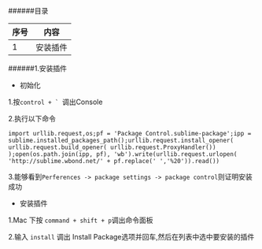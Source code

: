 ######目录

|序号|  内容  |
|----|--------|
|  1 |安装插件|

######1.安装插件

- 初始化

1.按```control + ` ```调出Console

2.执行以下命令

```
import urllib.request,os;pf = 'Package Control.sublime-package';ipp = sublime.installed_packages_path();urllib.request.install_opener( urllib.request.build_opener( urllib.request.ProxyHandler()) );open(os.path.join(ipp, pf), 'wb').write(urllib.request.urlopen( 'http://sublime.wbond.net/' + pf.replace(' ','%20')).read())
```

3.能够看到```Perferences -> package settings -> package control```则证明安装成功

- 安装插件

1.Mac 下按 ```command + shift + p```调出命令面板

2.输入 ```install``` 调出 Install Package选项并回车,然后在列表中选中要安装的插件

